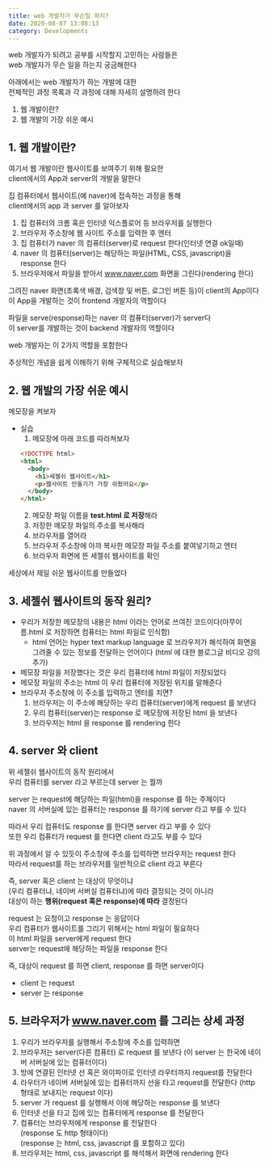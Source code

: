 ```yaml
---
title: web 개발자가 무슨일 하지?
date: 2020-08-07 13:08:13
category: Developments
---
```


web 개발자가 되려고 공부를 시작할지 고민하는 사람들은  
web 개발자가 무슨 일을 하는지 궁금해한다

아래에서는 web 개발자가 하는 개발에 대한  
전체적인 과정 목록과 각 과정에 대해 자세히 설명하려 한다

1. 웹 개발이란?
2. 웹 개발의 가장 쉬운 예시

## 1. 웹 개발이란?

여기서 웹 개발이란 웹사이트를 보여주기 위해 필요한  
client에서의 App과 server의 개발을 말한다

집 컴퓨터에서 웹사이트(예 naver)에 접속하는 과정을 통해  
client에서의 app 과 server 를 알아보자

1. 집 컴퓨터의 크롬 혹은 인터넷 익스플로어 등 브라우저를 실행한다
2. 브라우저 주소창에 웹 사이트 주소를 입력한 후 엔터
3. 집 컴퓨터가 naver 의 컴퓨터(server)로 request 한다(인터넷 연결 ok일때)
4. naver 의 컴퓨터(server)는 해당하는 파일(HTML, CSS, javascript)을 response 한다
5. 브라우저에서 파일을 받아서 www.naver.com 화면을 그린다(rendering 한다)

그려진 naver 화면(초록색 배경, 검색창 및 버튼, 로그인 버튼 등)이 client의 App이다  
이 App을 개발하는 것이 frontend 개발자의 역할이다

파일을 serve(response)하는 naver 의 컴퓨터(server)가 server다  
이 server를 개발하는 것이 backend 개발자의 역할이다

web 개발자는 이 2가지 역할을 포함한다

추상적인 개념을 쉽게 이해하기 위해 구체적으로 실습해보자

## 2. 웹 개발의 가장 쉬운 예시

메모장을 켜보자

- 실습
  1. 메모장에 아래 코드를 따라쳐보자
  ```html
  <!DOCTYPE html>
  <html>
    <body>
      <h1>세젤쉬 웹사이트</h1>
      <p>웹사이트 만들기가 가장 쉬웠어요</p>
    </body>
  </html>
  ```
  2. 메모장 파일 이름을 **test.html 로 저장**해라
  3. 저장한 메모장 파일의 주소를 복사해라
  4. 브라우저를 열어라
  5. 브라우저 주소창에 아까 복사한 메모장 파일 주소를 붙여넣기하고 엔터
  6. 브라우저 화면에 뜬 세젤쉬 웹사이트를 확인

세상에서 제일 쉬운 웹사이트를 만들었다

## 3. 세젤쉬 웹사이트의 동작 원리?

- 우리가 저장한 메모장의 내용은 html 이라는 언어로 쓰여진 코드이다(아무이름.html 로 저장하면 컴퓨터는 html 파일로 인식함)
  - html 언어는 hyper text markup language 로 브라우저가 해석하여 화면을 그려줄 수 있는 정보를 전달하는 언어이다 (html 에 대한 블로그글 비디오 강의 추가)
- 메모장 파일을 저장했다는 것은 우리 컴퓨터에 html 파일이 저장되었다
- 메모장 파일의 주소는 html 이 우리 컴퓨터에 저장된 위치를 말해준다
- 브라우저 주소창에 이 주소를 입력하고 엔터를 치면?
  1. 브라우저는 이 주소에 해당하는 우리 컴퓨터(server)에게 request 를 보낸다
  2. 우리 컴퓨터(server)는 response 로 메모장에 저장된 html 을 보낸다
  3. 브라우저는 html 을 response 를 rendering 한다

## 4. server 와 client

위 세젤쉬 웹사이트의 동작 원리에서  
우리 컴퓨터를 server 라고 부르는데 server 는 뭘까

server 는 request에 해당하는 파일(html)을 response 를 하는 주체이다  
naver 의 서버실에 있는 컴퓨터는 response 를 하기에 server 라고 부를 수 있다

따라서 우리 컴퓨터도 response 를 한다면 server 라고 부를 수 있다  
또한 우리 컴퓨터가 request 를 한다면 client 라고도 부를 수 있다

위 과정에서 알 수 있듯이 주소창에 주소를 입력하면 브라우저는 request 한다  
따라서 request를 하는 브라우저를 일반적으로 client 라고 부른다

즉, server 혹은 client 는 대상이 무엇이냐  
(우리 컴퓨터냐, 네이버 서버실 컴퓨터냐)에 따라 결정되는 것이 아니라  
대상이 하는 **행위(request 혹은 response)에 따라** 결정된다

request 는 요청이고 response 는 응답이다  
우리 컴퓨터가 웹사이트를 그리기 위해서는 html 파일이 필요하다  
이 html 파일을 server에게 request 한다  
server는 request에 해당하는 파일을 response 한다

즉, 대상이 request 를 하면 client, response 를 하면 server이다

- client 는 request
- server 는 response

## 5. 브라우저가 www.naver.com 를 그리는 상세 과정

1. 우리가 브라우저를 실행해서 주소창에 주소를 입력하면
2. 브라우저는 server(다른 컴퓨터) 로 request 를 보낸다
   (이 server 는 한국에 네이버 서버실에 있는 컴퓨터이다)
3. 방에 연결된 인터넷 선 혹은 와이파이로 인터넷 라우터까지 request를 전달한다
4. 라우터가 네이버 서버실에 있는 컴퓨터까지 선을 타고 request를 전달한다
   (http 형태로 보내지는 request 이다)
5. server 가 request 를 실행해서 이에 해당하는 response 를 보낸다
6. 인터넷 선을 타고 집에 있는 컴퓨터에게 response 를 전달한다
7. 컴퓨터는 브라우저에게 response 를 전달한다  
   (response 도 http 형태이다)  
   (response 는 html, css, javascript 를 포함하고 있다)
8. 브라우저는 html, css, javascript 를 해석해서 화면에 rendering 한다
